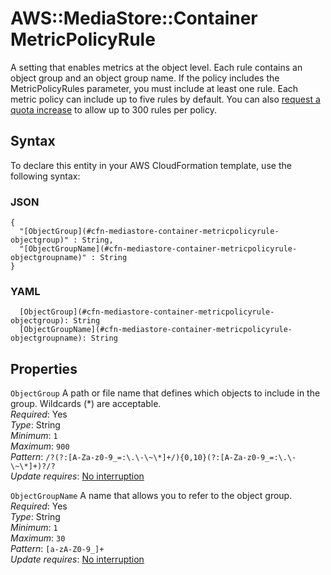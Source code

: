 # AWS::MediaStore::Container MetricPolicyRule<a name="aws-properties-mediastore-container-metricpolicyrule"></a>

A setting that enables metrics at the object level\. Each rule contains an object group and an object group name\. If the policy includes the MetricPolicyRules parameter, you must include at least one rule\. Each metric policy can include up to five rules by default\. You can also [request a quota increase](https://console.aws.amazon.com/servicequotas/home?region=us-east-1#!/services/mediastore/quotas) to allow up to 300 rules per policy\.

## Syntax<a name="aws-properties-mediastore-container-metricpolicyrule-syntax"></a>

To declare this entity in your AWS CloudFormation template, use the following syntax:

### JSON<a name="aws-properties-mediastore-container-metricpolicyrule-syntax.json"></a>

```
{
  "[ObjectGroup](#cfn-mediastore-container-metricpolicyrule-objectgroup)" : String,
  "[ObjectGroupName](#cfn-mediastore-container-metricpolicyrule-objectgroupname)" : String
}
```

### YAML<a name="aws-properties-mediastore-container-metricpolicyrule-syntax.yaml"></a>

```
  [ObjectGroup](#cfn-mediastore-container-metricpolicyrule-objectgroup): String
  [ObjectGroupName](#cfn-mediastore-container-metricpolicyrule-objectgroupname): String
```

## Properties<a name="aws-properties-mediastore-container-metricpolicyrule-properties"></a>

`ObjectGroup`  <a name="cfn-mediastore-container-metricpolicyrule-objectgroup"></a>
A path or file name that defines which objects to include in the group\. Wildcards \(\*\) are acceptable\.  
*Required*: Yes  
*Type*: String  
*Minimum*: `1`  
*Maximum*: `900`  
*Pattern*: `/?(?:[A-Za-z0-9_=:\.\-\~\*]+/){0,10}(?:[A-Za-z0-9_=:\.\-\~\*]+)?/?`  
*Update requires*: [No interruption](https://docs.aws.amazon.com/AWSCloudFormation/latest/UserGuide/using-cfn-updating-stacks-update-behaviors.html#update-no-interrupt)

`ObjectGroupName`  <a name="cfn-mediastore-container-metricpolicyrule-objectgroupname"></a>
A name that allows you to refer to the object group\.  
*Required*: Yes  
*Type*: String  
*Minimum*: `1`  
*Maximum*: `30`  
*Pattern*: `[a-zA-Z0-9_]+`  
*Update requires*: [No interruption](https://docs.aws.amazon.com/AWSCloudFormation/latest/UserGuide/using-cfn-updating-stacks-update-behaviors.html#update-no-interrupt)